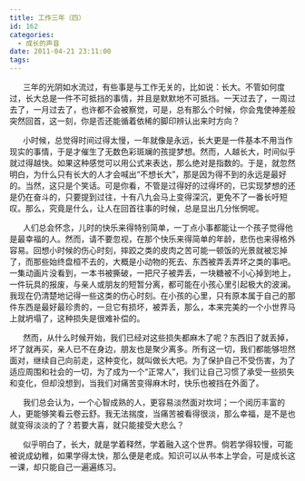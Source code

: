 ```yaml
---
title: 工作三年（四）
id: 162
categories:
  - 成长的声音
date: 2011-04-21 23:11:00
tags:
---
```


&nbsp;&nbsp;&nbsp;&nbsp;&nbsp; 三年的光阴如水流过，有些事是与工作无关的，比如说：长大。不管如何度过，长大总是一件不可抵挡的事情，并且是默默地不可抵挡。一天过去了，一周过去了，一月过去了，也许都不会被察觉，可是，总有那么个时候，你会鬼使神差般突然回首，这一刻，你是否还能循着依稀的脚印辨认出来时方向？

&nbsp;&nbsp;&nbsp;&nbsp;&nbsp; 小时候，总觉得时间过得太慢，一年就像是永远，长大更是一件基本不用当作现实的事情，于是才催生了无数色彩斑斓的孩提梦想。然而，人越长大，时间似乎就过得越快。如果这种感觉可以用公式来表达，那么绝对是指数的。于是，就忽然明白，为什么只有长大的人才会喊出&ldquo;不想长大&rdquo;，那是因为得不到的永远是最好的。当然，这只是个笑话。可是你看，不管是过得好的过得坏的，已实现梦想的还是仍在奋斗的，只要提到过往，十有八九会马上变得深沉，更免不了一番长吁短叹。那么，究竟是什么，让人在回首往事的时候，总是显出几分怅惘呢。

&nbsp;&nbsp;&nbsp;&nbsp;&nbsp; 人们总会怀念，儿时的快乐来得特别简单，一丁点小事都能让一个孩子觉得他是最幸福的人。然而，请不要忽视，在那个快乐来得简单的年龄，悲伤也来得格外容易。回想小时候的伤心时刻，摔跤之类的皮肉之苦可能一顿饭的光景就被忘掉了，而那些始终盘桓不去的，大概是小动物的死去、东西被弄丢弄坏之类的事吧。一集动画片没看到，一本书被撕破，一把尺子被弄丢，一块糖被不小心掉到地上，一件玩具的报废，与亲人或朋友的短暂分离，都可能在小孩心里引起极大的波澜。我现在仍清楚地记得一些这类的伤心时刻。在小孩的心里，只有原本属于自己的那件东西是最好最珍贵的，一旦它有损坏，被弄丢，那么，本来完美的一个小世界马上就坍塌了，这种损失是很难补偿的。

&nbsp;&nbsp;&nbsp;&nbsp;&nbsp; 然而，从什么时候开始，我们已经对这些损失都麻木了呢？东西旧了就丢掉，坏了就再买，亲人已不在身边，朋友也是聚少离多。所有这一切，我们都能够坦然面对，继续自己向前走，这种变化，就叫做长大吧。为了保护自己不受伤害，为了适应周围和社会的一切，为了成为一个&ldquo;正常人&rdquo;，我们让自己习惯了承受一些损失和变化，但却没想到，当我们对痛苦变得麻木时，快乐也被挡在外面了。

&nbsp;&nbsp;&nbsp;&nbsp;&nbsp; 我们总会认为，一个心智成熟的人，更容易淡然面对坎坷；一个阅历丰富的人，更能够笑看云卷云舒。我无法揣度，当痛苦被看得很淡，那么幸福，是不是也就变得淡淡的了？若要大喜，就只能接受大悲么？

&nbsp;&nbsp;&nbsp;&nbsp;&nbsp; 似乎明白了，长大，就是学着释然，学着融入这个世界。倘若学得较慢，可能被说成幼稚，如果学得太快，那么便是老成。知识可以从书本上学会，可是成长这一课，却只能自己一遍遍练习。
